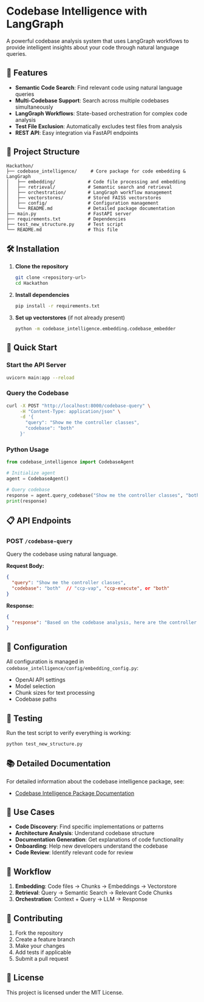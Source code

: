 # Codebase Intelligence with LangGraph

A powerful codebase analysis system that uses LangGraph workflows to provide intelligent insights about your code through natural language queries.

## 🚀 Features

- **Semantic Code Search**: Find relevant code using natural language queries
- **Multi-Codebase Support**: Search across multiple codebases simultaneously
- **LangGraph Workflows**: State-based orchestration for complex code analysis
- **Test File Exclusion**: Automatically excludes test files from analysis
- **REST API**: Easy integration via FastAPI endpoints

## 📁 Project Structure

```
Hackathon/
├── codebase_intelligence/     # Core package for code embedding & LangGraph
│   ├── embedding/            # Code file processing and embedding
│   ├── retrieval/            # Semantic search and retrieval
│   ├── orchestration/        # LangGraph workflow management
│   ├── vectorstores/         # Stored FAISS vectorstores
│   ├── config/               # Configuration management
│   └── README.md             # Detailed package documentation
├── main.py                   # FastAPI server
├── requirements.txt          # Dependencies
├── test_new_structure.py     # Test script
└── README.md                 # This file
```

## 🛠️ Installation

1. **Clone the repository**
   ```bash
   git clone <repository-url>
   cd Hackathon
   ```

2. **Install dependencies**
   ```bash
   pip install -r requirements.txt
   ```

3. **Set up vectorstores** (if not already present)
   ```bash
   python -m codebase_intelligence.embedding.codebase_embedder
   ```

## 🚀 Quick Start

### Start the API Server
```bash
uvicorn main:app --reload
```

### Query the Codebase
```bash
curl -X POST "http://localhost:8000/codebase-query" \
     -H "Content-Type: application/json" \
     -d '{
       "query": "Show me the controller classes",
       "codebase": "both"
     }'
```

### Python Usage
```python
from codebase_intelligence import CodebaseAgent

# Initialize agent
agent = CodebaseAgent()

# Query codebase
response = agent.query_codebase("Show me the controller classes", "both")
print(response)
```

## 📋 API Endpoints

### POST `/codebase-query`
Query the codebase using natural language.

**Request Body:**
```json
{
  "query": "Show me the controller classes",
  "codebase": "both"  // "ccp-vap", "ccp-execute", or "both"
}
```

**Response:**
```json
{
  "response": "Based on the codebase analysis, here are the controller classes..."
}
```

## 🔧 Configuration

All configuration is managed in `codebase_intelligence/config/embedding_config.py`:

- OpenAI API settings
- Model selection
- Chunk sizes for text processing
- Codebase paths

## 🧪 Testing

Run the test script to verify everything is working:
```bash
python test_new_structure.py
```

## 📚 Detailed Documentation

For detailed information about the codebase intelligence package, see:
- [Codebase Intelligence Package Documentation](codebase_intelligence/README.md)

## 🎯 Use Cases

- **Code Discovery**: Find specific implementations or patterns
- **Architecture Analysis**: Understand codebase structure
- **Documentation Generation**: Get explanations of code functionality
- **Onboarding**: Help new developers understand the codebase
- **Code Review**: Identify relevant code for review

## 🔄 Workflow

1. **Embedding**: Code files → Chunks → Embeddings → Vectorstore
2. **Retrieval**: Query → Semantic Search → Relevant Code Chunks
3. **Orchestration**: Context + Query → LLM → Response

## 🤝 Contributing

1. Fork the repository
2. Create a feature branch
3. Make your changes
4. Add tests if applicable
5. Submit a pull request

## 📄 License

This project is licensed under the MIT License. 
